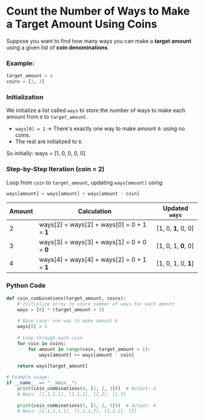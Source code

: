 # Count the Number of Ways to Make a Target Amount Using Coins

Suppose you want to find how many ways you can make a **target amount** using a given list of **coin denominations**.

### Example:

```python
target_amount = 4
coins = [2, 3]
```

### Initialization

We initialize a list called `ways` to store the number of ways to make each amount from `0` to `target_amount`.

* `ways[0] = 1` → There's exactly one way to make amount `0`: using no coins.
* The rest are initialized to `0`.

So initially: ways = [1, 0, 0, 0, 0]

### Step-by-Step Iteration (coin = 2)

Loop from `coin` to `target_amount`, updating `ways[amount]` using:

```python
ways[amount] = ways[amount] + ways[amount - coin]
```

| Amount | Calculation                                    | Updated `ways`       |
| ------ | ---------------------------------------------- | -------------------- |
| 2      | ways\[2] = ways\[2] + ways\[0] = 0 + 1 = **1** | \[1, 0, **1**, 0, 0] |
| 3      | ways\[3] = ways\[3] + ways\[1] = 0 + 0 = **0** | \[1, 0, 1, **0**, 0] |
| 4      | ways\[4] = ways\[4] + ways\[2] = 0 + 1 = **1** | \[1, 0, 1, 0, **1**] |

### Python Code

```python
def coin_combinations(target_amount, coins):
    # Initialize array to store number of ways for each amount
    ways = [0] * (target_amount + 1)
    
    # Base case: one way to make amount 0
    ways[0] = 1
    
    # Loop through each coin
    for coin in coins:
        for amount in range(coin, target_amount + 1):
            ways[amount] += ways[amount - coin]
            
    return ways[target_amount]

# Example usage:
if __name__ == "__main__":
    print(coin_combinations(4, [1, 2, 3]))  # Output: 4
    # Ways: [1,1,1,1], [1,1,2], [2,2], [1,3]
    
    print(coin_combinations(5, [1, 2, 5]))  # Output: 4
    # Ways: [1,1,1,1,1], [1,1,1,2], [1,2,2], [5]
```
